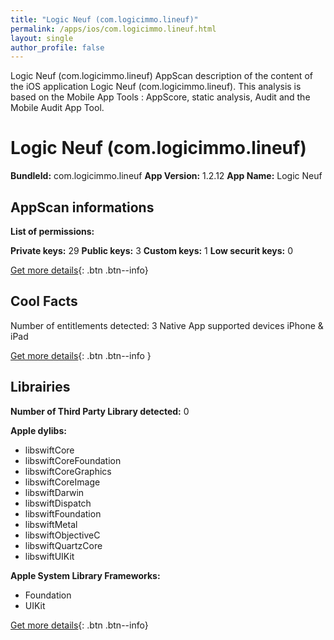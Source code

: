```yaml
---
title: "Logic Neuf (com.logicimmo.lineuf)"
permalink: /apps/ios/com.logicimmo.lineuf.html
layout: single
author_profile: false
---
```

Logic Neuf (com.logicimmo.lineuf) AppScan description of the content of the iOS application Logic Neuf (com.logicimmo.lineuf). This analysis is based on the Mobile App Tools : AppScore, static analysis, Audit and the Mobile Audit App Tool.

# Logic Neuf (com.logicimmo.lineuf)

**BundleId:** com.logicimmo.lineuf
**App Version:** 1.2.12
**App Name:** Logic Neuf


## AppScan informations 

**List of permissions:** 
  
  
**Private keys:** 29
**Public keys:** 3
**Custom keys:** 1
**Low securit keys:** 0
  
[Get more details](/pricing.html){: .btn .btn--info}

## Cool Facts

Number of entitlements detected: 3
Native App
supported devices iPhone & iPad
  
[Get more details](/pricing.html){: .btn .btn--info }

## Librairies 
**Number of Third Party Library detected:** 0


**Apple dylibs:**
- libswiftCore
- libswiftCoreFoundation
- libswiftCoreGraphics
- libswiftCoreImage
- libswiftDarwin
- libswiftDispatch
- libswiftFoundation
- libswiftMetal
- libswiftObjectiveC
- libswiftQuartzCore
- libswiftUIKit


**Apple System Library Frameworks:**
- Foundation
- UIKit


  
[Get more details](/pricing.html){: .btn .btn--info}

